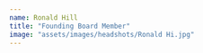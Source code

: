 ```yaml
---
name: Ronald Hill
title: "Founding Board Member"
image: "assets/images/headshots/Ronald Hi.jpg"
---
```

